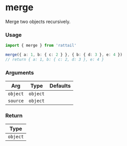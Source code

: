 # merge

Merge two objects recursively.

### Usage

```ts
import { merge } from 'rattail'

merge({ a: 1, b: { c: 2 } }, { b: { d: 3 }, e: 4 })
// return { a: 1, b: { c: 2, d: 3 }, e: 4 }
```

### Arguments

| Arg      | Type     | Defaults |
| -------- | -------- | -------- |
| `object` | `object` |          |
| `source` | `object` |          |

### Return

| Type     |
| -------- |
| `object` |

